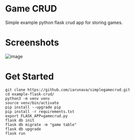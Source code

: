 # Game CRUD

 Simple example python flask crud app for storing games.
 
# Screenshots


![image](screenshots.png)  
 
 
# Get Started

```
git clone https://github.com/iarunava/simplegamecrud.git
cd example-flask-crud/
python3 -m venv venv
source venv/bin/activate
pip install --upgrade pip
pip install -r requirements.txt
export FLASK_APP=gamecrud.py
flask db init
flask db migrate -m "game table"
flask db upgrade
flask run
```
